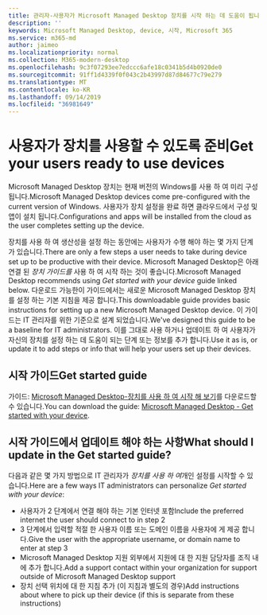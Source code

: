 ```yaml
---
title: 관리자-사용자가 Microsoft Managed Desktop 장치를 시작 하는 데 도움이 됩니다.
description: ''
keywords: Microsoft Managed Desktop, device, 시작, Microsoft 365
ms.service: m365-md
author: jaimeo
ms.localizationpriority: normal
ms.collection: M365-modern-desktop
ms.openlocfilehash: 9c3f07293ee7edccc6afe18c0341b5d4b0920de0
ms.sourcegitcommit: 91ff1d4339f0f043c2b43997d87d84677c79e279
ms.translationtype: MT
ms.contentlocale: ko-KR
ms.lasthandoff: 09/14/2019
ms.locfileid: "36981649"
---
```

# <a name="get-your-users-ready-to-use-devices"></a><span data-ttu-id="25021-103">사용자가 장치를 사용할 수 있도록 준비</span><span class="sxs-lookup"><span data-stu-id="25021-103">Get your users ready to use devices</span></span>

<span data-ttu-id="25021-104">Microsoft Managed Desktop 장치는 현재 버전의 Windows를 사용 하 여 미리 구성 됩니다.</span><span class="sxs-lookup"><span data-stu-id="25021-104">Microsoft Managed Desktop devices come pre-configured with the current version of Windows.</span></span> <span data-ttu-id="25021-105">사용자가 장치 설정을 완료 하면 클라우드에서 구성 및 앱이 설치 됩니다.</span><span class="sxs-lookup"><span data-stu-id="25021-105">Configurations and apps will be installed from the cloud as the user completes setting up the device.</span></span> 
 
<span data-ttu-id="25021-106">장치를 사용 하 여 생산성을 설정 하는 동안에는 사용자가 수행 해야 하는 몇 가지 단계가 있습니다.</span><span class="sxs-lookup"><span data-stu-id="25021-106">There are only a few steps a user needs to take during device set up to be productive with their device.</span></span> <span data-ttu-id="25021-107">Microsoft Managed Desktop은 아래 연결 된 *장치 가이드를* 사용 하 여 시작 하는 것이 좋습니다.</span><span class="sxs-lookup"><span data-stu-id="25021-107">Microsoft Managed Desktop recommends using *Get started with your device* guide linked below.</span></span> <span data-ttu-id="25021-108">다운로드 가능한이 가이드에서는 새로운 Microsoft Managed Desktop 장치를 설정 하는 기본 지침을 제공 합니다.</span><span class="sxs-lookup"><span data-stu-id="25021-108">This downloadable guide provides basic instructions for setting up a new Microsoft Managed Desktop device.</span></span> <span data-ttu-id="25021-109">이 가이드는 IT 관리자를 위한 기준으로 설계 되었습니다.</span><span class="sxs-lookup"><span data-stu-id="25021-109">We've designed this guide to be a baseline for IT administrators.</span></span> <span data-ttu-id="25021-110">이를 그대로 사용 하거나 업데이트 하 여 사용자가 자신의 장치를 설정 하는 데 도움이 되는 단계 또는 정보를 추가 합니다.</span><span class="sxs-lookup"><span data-stu-id="25021-110">Use it as is, or update it to add steps or info that will help your users set up their devices.</span></span> 

## <a name="get-started-guide"></a><span data-ttu-id="25021-111">시작 가이드</span><span class="sxs-lookup"><span data-stu-id="25021-111">Get started guide</span></span> 
<span data-ttu-id="25021-112">가이드: [Microsoft Managed Desktop-장치를 사용 하 여 시작 해 보기](https://www.microsoft.com/en-us/download/details.aspx?id=57918)를 다운로드할 수 있습니다.</span><span class="sxs-lookup"><span data-stu-id="25021-112">You can download the guide: [Microsoft Managed Desktop - Get started with your device](https://www.microsoft.com/en-us/download/details.aspx?id=57918).</span></span>

## <a name="what-should-i-update-in-the-get-started-guide"></a><span data-ttu-id="25021-113">시작 가이드에서 업데이트 해야 하는 사항</span><span class="sxs-lookup"><span data-stu-id="25021-113">What should I update in the Get started guide?</span></span>

<span data-ttu-id="25021-114">다음과 같은 몇 가지 방법으로 IT 관리자가 *장치를 사용 하 여*개인 설정를 시작할 수 있습니다.</span><span class="sxs-lookup"><span data-stu-id="25021-114">Here are a few ways IT administrators can personalize *Get started with your device*:</span></span>
- <span data-ttu-id="25021-115">사용자가 2 단계에서 연결 해야 하는 기본 인터넷 포함</span><span class="sxs-lookup"><span data-stu-id="25021-115">Include the preferred internet the user should connect to in step 2</span></span>
- <span data-ttu-id="25021-116">3 단계에서 입력할 적절 한 사용자 이름 또는 도메인 이름을 사용자에 게 제공 합니다.</span><span class="sxs-lookup"><span data-stu-id="25021-116">Give the user with the appropriate username, or domain name to enter at step 3</span></span>
- <span data-ttu-id="25021-117">Microsoft Managed Desktop 지원 외부에서 지원에 대 한 지원 담당자를 조직 내에 추가 합니다.</span><span class="sxs-lookup"><span data-stu-id="25021-117">Add a support contact within your organization for support outside of Microsoft Managed Desktop support</span></span>
- <span data-ttu-id="25021-118">장치 선택 위치에 대 한 지침 추가 (이 지침과 별도의 경우)</span><span class="sxs-lookup"><span data-stu-id="25021-118">Add instructions about where to pick up their device (if this is separate from these instructions)</span></span>
